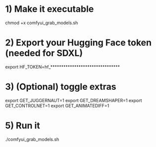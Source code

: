 # 1) Make it executable
chmod +x comfyui_grab_models.sh

# 2) Export your Hugging Face token (needed for SDXL)
export HF_TOKEN=hf_********************************

# 3) (Optional) toggle extras
export GET_JUGGERNAUT=1
export GET_DREAMSHAPER=1
export GET_CONTROLNET=1
export GET_ANIMATEDIFF=1

# 5) Run it
./comfyui_grab_models.sh
